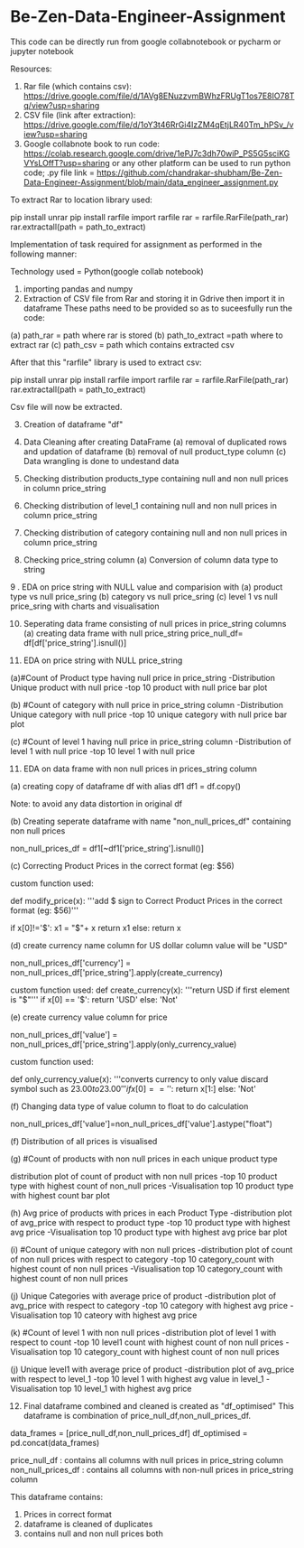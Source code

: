 # Be-Zen-Data-Engineer-Assignment

This code can be directly run from google collabnotebook or pycharm or jupyter notebook

Resources:
1. Rar file (which contains csv): https://drive.google.com/file/d/1AVg8ENuzzvmBWhzFRUgT1os7E8IO78Tq/view?usp=sharing
2. CSV file (link after extraction): https://drive.google.com/file/d/1oY3t46RrGi4IzZM4qEtjLR40Tm_hPSv_/view?usp=sharing
3. Google collabnote book to run code: https://colab.research.google.com/drive/1ePJ7c3dh70wiP_PS5G5sciKGVYsLOffT?usp=sharing
   or any other platform can be used to run python code;
   .py file link = https://github.com/chandrakar-shubham/Be-Zen-Data-Engineer-Assignment/blob/main/data_engineer_assignment.py

To extract Rar to location library used:

pip install unrar
pip install rarfile
import rarfile
rar = rarfile.RarFile(path_rar)
rar.extractall(path = path_to_extract)


Implementation of task required for assignment as performed in the following manner:

Technology used = Python(google collab notebook)

1. importing pandas and numpy
2. Extraction of CSV file from Rar and storing it in Gdrive then import it in dataframe
These paths need to be provided so as to suceesfully run the code:

(a) path_rar =  path where rar is stored
(b) path_to_extract =path where to extract rar
(c) path_csv = path which contains extracted csv

After that this "rarfile" library is used to extract csv:

pip install unrar
pip install rarfile
import rarfile
rar = rarfile.RarFile(path_rar)
rar.extractall(path = path_to_extract)


Csv file will now be extracted.

3. Creation of dataframe "df"

4. Data Cleaning after creating DataFrame
(a) removal of duplicated rows and updation of dataframe
(b) removal of null product_type column
(c) Data wrangling is done to undestand data

5. Checking distribution products_type containing null and non null prices in column price_string

6. Checking distribution of level_1 containing null and non null prices in column price_string

7. Checking distribution of category containing null and non null prices in column price_string

8. Checking price_string column
(a) Conversion of column data type to string

9 . EDA on price string with NULL value and comparision with
(a) product type vs null price_sring
(b) category vs null price_sring
(c) level 1 vs null price_sring
with charts and visualisation 


10. Seperating data frame consisting of null prices in price_string columns
(a) creating data frame with null price_string
price_null_df= df[df['price_string'].isnull()]

11. EDA on price string with NULL price_string

(a)#Count of Product type having null price in price_string
-Distribution Unique product with null price
-top 10 product with null price bar plot

(b) #Count of category with null price in price_string column
-Distribution Unique category with null price
-top 10 unique category with null price bar plot

(c) #Count of level 1 having null price in price_string column
-Distribution of level 1 with null price
-top 10 level 1 with null price


11. EDA on data frame with non null prices in prices_string column

(a) creating copy of dataframe df with alias df1
df1 = df.copy()

Note: to avoid any data distortion in original df

(b) Creating seperate dataframe with name "non_null_prices_df" containing non null prices

non_null_prices_df = df1[~df1['price_string'].isnull()]

(c) Correcting Product Prices in the correct format (eg: $56)

custom function used:

def modify_price(x):
  '''add $ sign to Correct Product Prices in the correct format (eg: $56)'''

  if x[0]!='$':
    x1 = "$"+ x
    return x1
  else:
    return x
    
(d)  create currency name column for US dollar column value will be "USD"

non_null_prices_df['currency'] = non_null_prices_df['price_string'].apply(create_currency)

custom function used:
def create_currency(x):
  '''return USD if first element is "$"'''
  if x[0] == '$':
    return 'USD'
  else:
    'Not'
    
(e) create currency value column for price

non_null_prices_df['value'] = non_null_prices_df['price_string'].apply(only_currency_value)

custom function used:

def only_currency_value(x):
  '''converts currency to only value discard symbol such as $23.00 to  23.00'''
  if x[0] == '$':
    return x[1:]
  else:
    'Not'
    
(f) Changing data type of value column to float to do calculation

non_null_prices_df['value']=non_null_prices_df['value'].astype("float")

(f) Distribution of all prices is visualised

(g) #Count of products with non null prices in each unique product type

distribution plot of count of product with non null prices
-top 10 product type with highest count of non_null prices
-Visualisation top 10 product type with highest count bar plot

(h) Avg price of products with prices in each Product Type
-distribution plot of avg_price with respect to product type
-top 10 product type with highest avg price
-Visualisation top 10 product type with highest avg price bar plot

(i) #Count of unique category with non null prices
-distribution plot of count of non null prices with respect to category
-top 10 category_count with highest count of non null prices
-Visualisation top 10 category_count with highest count of non null prices

(j) Unique Categories with average price of product
-distribution plot of avg_price with respect to category
-top 10 category with highest avg price
-Visualisation top 10 cateory with highest avg price

(k) #Count of level 1 with non null prices
-distribution plot of level 1 with respect to count
-top 10 level1 count with highest count of non null prices
-Visualisation top 10 category_count with highest count of non null prices

(j) Unique level1 with average price of product
-distribution plot of avg_price with respect to level_1
-top 10 level 1 with highest avg value in level_1
-Visualisation top 10 level_1 with highest avg price

12. Final dataframe combined and cleaned is created as "df_optimised"
This dataframe is combination of price_null_df,non_null_prices_df.

data_frames = [price_null_df,non_null_prices_df]
df_optimised = pd.concat(data_frames)

price_null_df : contains all columns with null prices in price_string column
non_null_prices_df : contains all columns with non-null prices in price_string column



This dataframe contains:
1. Prices in correct format
2. dataframe is cleaned of duplicates
3. contains null and non null prices both














